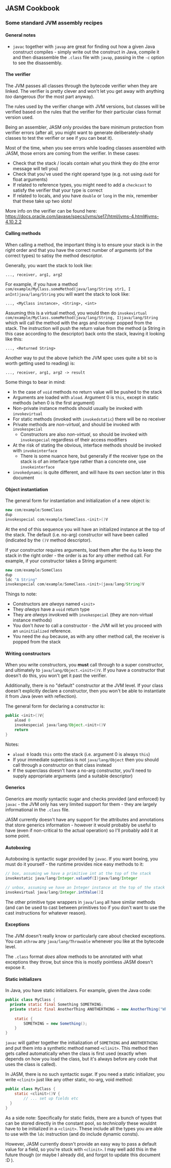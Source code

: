 ## JASM Cookbook

### Some standard JVM assembly recipes

#### General notes

* `javac` together with `javap` are great for finding out how a given Java construct compiles -
  simply write out the construct in Java, compile it and then disassemble the `.class` file 
  with `javap`, passing in the `-c` option to see the disassembly.

#### The verifier

The JVM passes all classes through the bytecode verifier when they are linked. The verifier is 
pretty clever and won't let you get away with anything _too_ dangerous (for the most part anyway).

The rules used by the verifier change with JVM versions, but classes will be verified based on
the rules that the verifier for their particular class format version used.

Being an assembler, JASM only provides the bare minimum protection from verifier errors (after all, you might
want to generate deliberately-shady classes to test the verifier or see if you can beat it). 

Most of the time, when you see errors while loading classes assembled with JASM, those errors are
coming from the verifier. In these cases:

* Check that the stack / locals contain what you think they do (the error message will tell you)
* Check that you've used the right operand type (e.g. not using `dadd` for float arguments)
* If related to reference types, you might need to add a `checkcast` to satisfy the verifier that your type is correct
* If related to locals, and you have `double` or `long` in the mix, remember that these take up two slots!

More info on the verifier can be found here: https://docs.oracle.com/javase/specs/jvms/se17/html/jvms-4.html#jvms-4.10.2.2

#### Calling methods

When calling a method, the important thing is to ensure your stack is in the right order and that you have 
the correct number of arguments (of the correct types) to satisy the method descriptor.

Generally, you want the stack to look like:

```
..., receiver, arg1, arg2
```

For example, if you have a method `com/example/MyClass.someMethod(java/lang/String str1, I anInt)java/lang/String` 
you will want the stack to look like:

```
..., <MyClass instance>, <String>, <int>
```

Assuming this is a virtual method, you would then do 
`invokevirtual com/example/MyClass.someMethod(java/lang/String, I)java/lang/String`
which will call the method with the args and receiver popped from the stack. The instruction will push the
return value from the method (a String in this case according to the descriptor) back onto the stack, leaving it
looking like this:

```
..., <Returned String>
```

Another way to put the above (which the JVM spec uses quite a bit so is worth getting used to reading) is:

```
..., receiver, arg1, arg2 -> result
```

Some things to bear in mind:

* In the case of `void` methods no return value will be pushed to the stack
* Arguments are loaded with `aload`. Argument 0 is `this`, except in static methods (when 0 is the first argument)
* Non-private instance methods should usually be invoked with `invokevirtual`
* For static methods (invoked with `invokedstatic`) there will be no receiver
* Private methods are _non-virtual_, and should be invoked with `invokespecial`
  * Constructors are also _non-virtual_, so should be invoked with `invokespecial` regardless of their access modifiers
* At the risk of stating the obvious, interface methods should be invoked with `invokeinterface`
  * There is some nuance here, but generally if the receiver type on the stack is of an interface type
    rather than a concrete one, use `invokeinterface`
* `invokedynamic` is quite different, and will have its own section later in this document


#### Object instantiation

The general form for instantiation and initialization of a new object is:

```java
new com/example/SomeClass
dup    
invokespecial com/example/SomeClass.<init>()V
```

At the end of this sequence you will have an initialized instance at the top of the stack. The default (i.e. no-arg)
constructor will have been called (indicated by the `()V` method descriptor).

If your constructor requires arguments, load them after the `dup` to keep the stack in the right order - 
the order is as for any other method call. For example, if your constructor takes a String argument:

```java
new com/example/SomeClass
dup
ldc "A String"        
invokespecial com/example/SomeClass.<init>(java/lang/String)V
```

Things to note:

* Constructors are _always_ named `<init>`
* They _always_ have a `void` return type
* They are _always_ invokved with `invokespecial` (they are non-virtual instance methods)
* You don't _have_ to call a constructor - the JVM will let you proceed with an `uninitialized` reference.
* You need the `dup` because, as with any other method call, the receiver is popped from the stack

#### Writing constructors

When you write constructors, you **must** call through to a super constructor, and ultimately to
`java/lang/Object.<init>()V`. If you have a constructor that doesn't do this, you won't get it past the
verifier.

Additionally, there is no "default" constructor at the JVM level. If your class doesn't explicitly declare
a constructor, then you won't be able to instantiate it from Java (even with reflection).

The general form for declaring a constructor is:

```java
public <init>()V{
    aload 0
    invokespecial java/lang/Object.<init>()V
    return    
}
```

Notes:

* `aload 0` loads `this` onto the stack (i.e. argument 0 is always `this`)
* If your immediate superclass is not `java/lang/Object` then you should call through a constructor on that class instead
* If the superclass doesn't have a no-arg constructor, you'll need to supply appropriate arguments (and a suitable descriptor)

#### Generics

Generics are _mostly_ syntactic sugar and checks provided (and enforced) by `javac` - the JVM only has very limited
support for them - they are largely informational in the `.class` file.

JASM currently doesn't have any support for the attributes and annotations that store generics information - 
however it would probably be useful to have (even if non-critical to the actual operation) so I'll probably
add it at some point.

#### Autoboxing

Autoboxing is syntactic sugar provided by `javac`. If you want boxing, you must do it yourself - the runtime provides
nice easy methods to it:

```java
// box, assuming we have a primitive int at the top of the stack
invokestatic java/lang/Integer.valueOf(I)java/lang/Integer

// unbox, assuming we have an Integer instance at the top of the stack
invokevirtual java/lang/Integer.intValue()I
```

The other primitive type wrappers in `java/lang` all have similar methods (and can be used to 
cast between primitives too if you don't want to use the cast instructions for whatever reason).

#### Exceptions

The JVM doesn't really know or particularly care about checked exceptions. You can `athrow` any `java/lang/Throwable`
whenever you like at the bytecode level.

The `.class` format _does_ allow methods to be annotated with what exceptions they throw, but since this is mostly
pointless JASM doesn't expose it.

#### Static initializers

In Java, you have static initializers. For example, given the Java code:

```java
public class MyClass {
  private static final Something SOMETHING;
  private static final AnotherThing ANOTHERTHING = new AnotherThing("Whatever");
    
    static {
        SOMETHING = new Something();
    }
}
```

`javac` will gather together the initialization of `SOMETHING` and `ANOTHERTHING` and put them into a synthetic
method named `<clinit>`. This method then gets called automatically when the class is first used (exactly when
depends on how you load the class, but it's always before any code that uses the class is called).

In JASM, there is no such syntactic sugar. If you need a static initializer, you write `<clinit>` just like
any other static, no-arg, void method:

```java
public class MyClass {
    static <clinit>()V {
        // ... set up fields etc
  }
}
```

As a side note: Specifically for static fields, there are a bunch of types that can be stored directly in the 
constant pool, so _technically_ these wouldnt have to be initialized in a `<clinit>`. These include all the 
types you are able to use with the `ldc` instruction (and do include dynamic consts).

However, JASM currently doesn't provide an easy way to pass a default value for a field, so you're stuck with
`<clinit>`. I may well add this in the future though (or maybe I already did, and forgot to update this document :D ).
